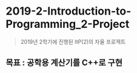 # 2019-2-Introduction-to-Programming_2-Project
> 2019년 2학기에 진행된 ItP(2)의 자율 프로젝트

## 목표 : 공학용 계산기를 C++로 구현
